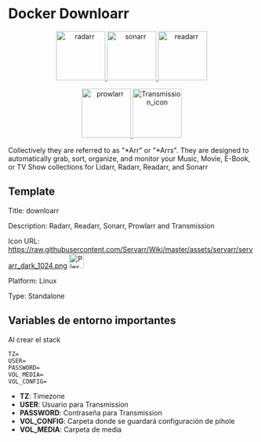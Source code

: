 # Docker Downloarr

<p align="center">
    <a href="https://wiki.servarr.com/radarr">
        <img src="https://wiki.servarr.com/assets/radarr/logos/128.png" width="100" height="100" alt="radarr">
    </a>
    <a href="https://wiki.servarr.com/sonarr">
        <img src="https://wiki.servarr.com/assets/sonarr/logos/128.png" width="100" height="100" alt="sonarr">
    </a>
    <a href="https://wiki.servarr.com/readarr">
        <img src="https://wiki.servarr.com/assets/readarr/logos/128.png" width="100" height="100" alt="readarr">
    </a>
</p>
<p align="center">
    <a href="https://wiki.servarr.com/prowlarr">
        <img src="https://wiki.servarr.com/assets/prowlarr/logos/128.png" width="100" height="100" alt="prowlarr">
    </a>
    <a href="https://transmissionbt.com/">
        <img src="https://upload.wikimedia.org/wikipedia/commons/6/6d/Transmission_icon.png" width="100" height="100" alt="Transmission_icon">
    </a>
</p>

Collectively they are referred to as "*Arr" or "*Arrs". They are designed to automatically grab, sort, organize, and monitor your Music, Movie, E-Book, or TV Show collections for Lidarr, Radarr, Readarr, and Sonarr

## Template

Title: downloarr

Description: Radarr, Readarr, Sonarr, Prowlarr and Transmission

Icon URL:
https://raw.githubusercontent.com/Servarr/Wiki/master/assets/servarr/servarr_dark_1024.png
<img src="https://raw.githubusercontent.com/Servarr/Wiki/master/assets/servarr/servarr_dark_1024.png" width="30" height="30" alt="Plex">

Platform: Linux

Type: Standalone

## Variables de entorno importantes
Al crear el stack

```env
TZ=
USER=
PASSWORD=
VOL_MEDIA=
VOL_CONFIG=
```

- **TZ**: Timezone
- **USER**: Usuario para Transmission
- **PASSWORD**: Contraseña para Transmission
- **VOL_CONFIG**: Carpeta donde se guardará configuración de pihole
- **VOL_MEDIA**: Carpeta de media
